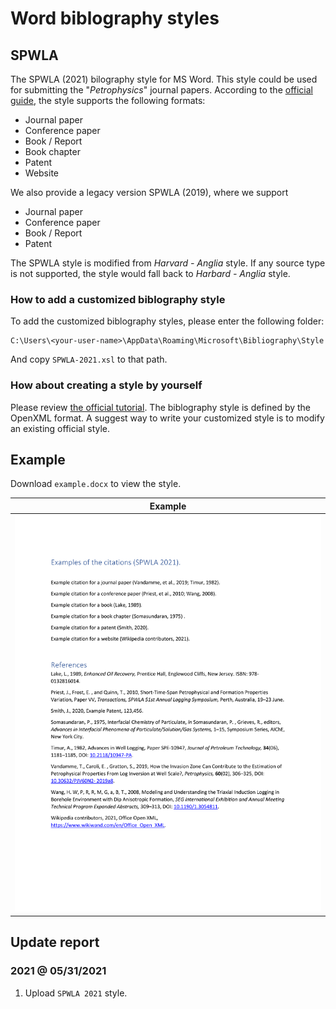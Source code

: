 # Word biblography styles

## SPWLA

The SPWLA (2021) bilography style for MS Word. This style could be used for submitting the "*Petrophysics*" journal papers. According to the [official guide](spwla-guide), the style supports the following formats:

* Journal paper
* Conference paper
* Book / Report
* Book chapter
* Patent
* Website

We also provide a legacy version SPWLA (2019), where we support

* Journal paper
* Conference paper
* Book / Report
* Patent

The SPWLA style is modified from *Harvard - Anglia* style. If any source type is not supported, the style would fall back to *Harbard - Anglia* style.

### How to add a customized biblography style

To add the customized biblography styles, please enter the following folder:

```batch
C:\Users\<your-user-name>\AppData\Roaming\Microsoft\Bibliography\Style
```

And copy `SPWLA-2021.xsl` to that path.

### How about creating a style by yourself

Please review [the official tutorial][ms-style]. The biblography style is defined by the OpenXML format. A suggest way to write your customized style is to modify an existing official style.

## Example

Download `example.docx` to view the style.

| Example |
| ----- |
| <img src="./display/fig-spwla.png" width="500px"> |

## Update report

### 2021 @ 05/31/2021

1. Upload `SPWLA 2021` style.

[spwla-guide]:https://www.spwla.org/SPWLA/Publications/Publication_Guidelines/SPWLA/Publications/Journals/Journals.aspx "Petrophysics Journal"
[ms-style]:https://docs.microsoft.com/en-us/office/vba/word/concepts/objects-properties-methods/create-custom-bibliography-styles "Create Custom Bibliography Styles"
